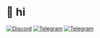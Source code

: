   # 👋 hi
  <a href="https://discord.com/users/"><img alt="Discord" src="https://img.shields.io/badge/Discord-chat-%2326A5E4?style=flat-square&logo=Discord"></a>
  <a href="https://t.me/abelkexd"><img alt="Telegram" src="https://img.shields.io/badge/Telegram-chat-%2326A5E4?style=flat-square&logo=telegram"></a>
  <a href="https://abelke.hu"><img alt="Telegram" src="https://custom-icon-badges.demolab.com/badge/website-grey.svg?logo=web&logoColor=white"></a>
